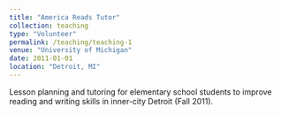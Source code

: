 ```yaml
---
title: "America Reads Tutor"
collection: teaching
type: "Volunteer"
permalink: /teaching/teaching-1
venue: "University of Michigan"
date: 2011-01-01
location: "Detroit, MI"
---
```


Lesson planning and tutoring for elementary school students to improve reading and writing skills in inner-city Detroit (Fall 2011).
